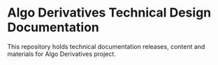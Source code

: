 # Algo Derivatives Technical Design Documentation
This repository holds technical documentation releases, content and materials for Algo Derivatives project.


